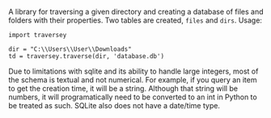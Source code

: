 A library for traversing a given directory and creating a database of files and folders with their properties. Two tables are created, `files` and `dirs`.
Usage:

```
import traversey

dir = "C:\\Users\\User\\Downloads"
td = traversey.traverse(dir, 'database.db')
```

Due to limitations with sqlite and its ability to handle large integers, most of the schema is textual and not numerical. For example, if you query an item to get the creation time, it will be a string. Although that string will be numbers, it will programatically need to be converted to an int in Python to be treated as such. SQLite also does not have a date/time type. 
